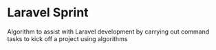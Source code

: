 # Laravel Sprint
Algorithm to assist with Laravel development by carrying out command tasks to kick off a project using algorithms
